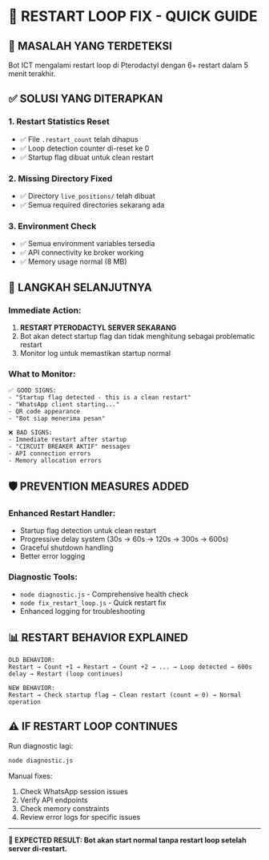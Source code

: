 # 🔧 RESTART LOOP FIX - QUICK GUIDE

## 🚨 **MASALAH YANG TERDETEKSI**
Bot ICT mengalami restart loop di Pterodactyl dengan 6+ restart dalam 5 menit terakhir.

## ✅ **SOLUSI YANG DITERAPKAN**

### 1. **Restart Statistics Reset**
- ✅ File `.restart_count` telah dihapus
- ✅ Loop detection counter di-reset ke 0
- ✅ Startup flag dibuat untuk clean restart

### 2. **Missing Directory Fixed**
- ✅ Directory `live_positions/` telah dibuat
- ✅ Semua required directories sekarang ada

### 3. **Environment Check**
- ✅ Semua environment variables tersedia
- ✅ API connectivity ke broker working
- ✅ Memory usage normal (8 MB)

## 🚀 **LANGKAH SELANJUTNYA**

### **Immediate Action:**
1. **RESTART PTERODACTYL SERVER SEKARANG**
2. Bot akan detect startup flag dan tidak menghitung sebagai problematic restart
3. Monitor log untuk memastikan startup normal

### **What to Monitor:**
```
✅ GOOD SIGNS:
- "Startup flag detected - this is a clean restart"
- "WhatsApp client starting..."
- QR code appearance
- "Bot siap menerima pesan"

❌ BAD SIGNS:
- Immediate restart after startup
- "CIRCUIT BREAKER AKTIF" messages
- API connection errors
- Memory allocation errors
```

## 🛡️ **PREVENTION MEASURES ADDED**

### **Enhanced Restart Handler:**
- Startup flag detection untuk clean restart
- Progressive delay system (30s → 60s → 120s → 300s → 600s)
- Graceful shutdown handling
- Better error logging

### **Diagnostic Tools:**
- `node diagnostic.js` - Comprehensive health check
- `node fix_restart_loop.js` - Quick restart fix
- Enhanced logging for troubleshooting

## 📊 **RESTART BEHAVIOR EXPLAINED**

```
OLD BEHAVIOR:
Restart → Count +1 → Restart → Count +2 → ... → Loop detected → 600s delay → Restart (loop continues)

NEW BEHAVIOR:
Restart → Check startup flag → Clean restart (count = 0) → Normal operation
```

## ⚠️ **IF RESTART LOOP CONTINUES**

Run diagnostic lagi:
```bash
node diagnostic.js
```

Manual fixes:
1. Check WhatsApp session issues
2. Verify API endpoints
3. Check memory constraints
4. Review error logs for specific issues

---

**🎯 EXPECTED RESULT: Bot akan start normal tanpa restart loop setelah server di-restart.**
